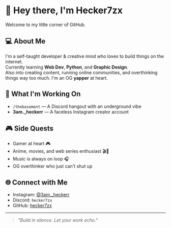 # 👋 Hey there, I'm Hecker7zx

Welcome to my little corner of GitHub.

## 💻 About Me
I'm a self-taught developer & creative mind who loves to build things on the internet.  
Currently learning **Web Dev**, **Python**, and **Graphic Design**.  
Also into creating content, running online communities, and overthinking things way too much. I'm an OG **yapper** at heart.

## 🚀 What I'm Working On
- `/thebasement` — A Discord hangout with an underground vibe  
- **3am._heckerr** — A faceless Instagram creator account  

## 🎮 Side Quests
- Gamer at heart 🎮  
- Anime, movies, and web series enthusiast 🎬🍿  
- Music is always on loop 🎧  
- OG overthinker who just can't shut up

## 🌐 Connect with Me
- Instagram: [@3am._heckerr](https://instagram.com/3am._heckerr)
- Discord: `hecker7zx`
- GitHub: [hecker7zx](https://github.com/hecker7zx)

---

> _"Build in silence. Let your work echo."_

